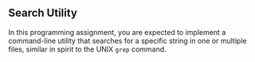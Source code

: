 ## Search Utility
In this programming assignment, you are expected to implement a command-line utility that
searches for a specific string in one or multiple files, similar in spirit to the UNIX
`grep` command.
